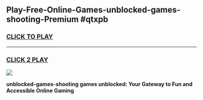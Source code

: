 
## Play-Free-Online-Games-unblocked-games-shooting-Premium #qtxpb
<h3>
<a href="https://premium.freeplayer.one?title=unblocked-games-shooting&ref=8M">CLICK TO PLAY</a></h3>
<hr>

<h3>
<a href="https://premium.freeplayer.one?title=unblocked-games-shooting&ref=8M">CLICK 2 PLAY</a>
  
</h3>

<a href="https://premium.freeplayer.one?title=unblocked-games-shooting&ref=8M"><img src="https://clearcache.store/games.png"></a>


**unblocked-games-shooting games unblocked: Your Gateway to Fun and Accessible Online Gaming**
